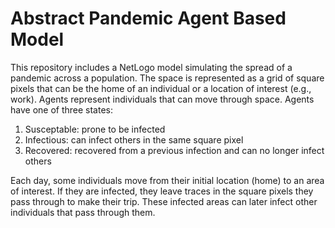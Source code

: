 # Abstract Pandemic Agent Based Model

This repository includes a NetLogo model simulating the spread of a pandemic across a population.
The space is represented as a grid of square pixels that can be the home of an individual or a location of interest (e.g., work).
Agents represent individuals that can move through space.
Agents have one of three states:
1. Susceptable: prone to be infected
2. Infectious: can infect others in the same square pixel
3. Recovered: recovered from a previous infection and can no longer infect others

Each day, some individuals move from their initial location (home) to an area of interest. If they are infected, they leave traces in the square pixels they pass through to make their trip. These infected areas can later infect other individuals that pass through them.